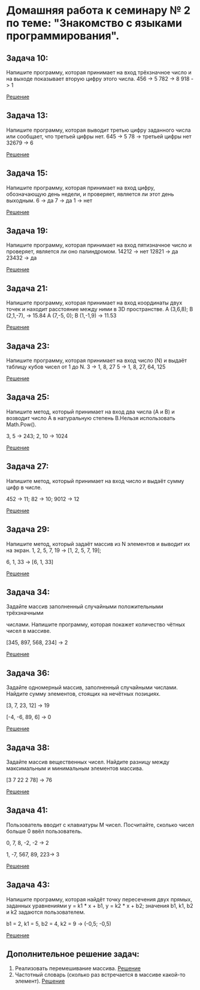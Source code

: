 # Домашняя работа к семинару № 2 по теме: "Знакомство с языками программирования".

## Задача 10:

Напишите программу, которая принимает на вход трёхзначное число и на выходе показывает вторую цифру этого числа.
456 -> 5
782 -> 8
918 -> 1

[Решение](https://github.com/fant0m23/Homework_C-_Sem2/blob/main/Example10/Program.cs)

## Задача 13:

Напишите программу, которая выводит третью цифру заданного числа или сообщает, что третьей цифры нет.
645 -> 5
78 -> третьей цифры нет
32679 -> 6

[Решение](https://github.com/fant0m23/Homework_C-_Sem2/blob/main/Example13/Program.cs)

## Задача 15:

Напишите программу, которая принимает на вход цифру, обозначающую день недели, и проверяет, является ли этот день выходным.
6 -> да
7 -> да
1 -> нет

[Решение](https://github.com/fant0m23/Homework_C-_Sem2/blob/main/Example15/Program.cs)

## Задача 19:

Напишите программу, которая принимает на вход пятизначное число и проверяет, является ли оно палиндромом.
14212 -> нет
12821 -> да
23432 -> да

[Решение](https://github.com/fant0m23/Homework_C-_Sem2/blob/main/Example19/Program.cs)

## Задача 21:

Напишите программу, которая принимает на вход координаты двух точек и находит расстояние между ними в 3D пространстве.
A (3,6,8); B (2,1,-7), -> 15.84
A (7,-5, 0); B (1,-1,9) -> 11.53

[Решение](https://github.com/fant0m23/Homework_C-_Sem2/blob/main/Example21/Program.cs)

## Задача 23:

Напишите программу, которая принимает на вход число (N) и выдаёт таблицу кубов чисел от 1 до N.
3 -> 1, 8, 27
5 -> 1, 8, 27, 64, 125

[Решение](https://github.com/fant0m23/Homework_C-_Sem2/blob/main/Example23/Program.cs)

## Задача 25:

Напишите метод, который принимает на вход два числа (A и B) и возводит число A в натуральную степень B.Нельзя использовать Math.Pow().

3, 5 -> 243;
2, 10 -> 1024

[Решение](https://github.com/fant0m23/Homework_C-_Sem2/blob/main/Example25/Program.cs)

## Задача 27:

Напишите метод, который принимает на вход число и выдаёт сумму цифр в числе.

452 -> 11; 82 -> 10; 9012 -> 12

[Решение](https://github.com/fant0m23/Homework_C-_Sem2/blob/main/Example27/Program.cs)

## Задача 29:

Напишите метод, который задаёт массив из N элементов и выводит их на экран.
1, 2, 5, 7, 19 -> [1, 2, 5, 7, 19];

6, 1, 33 -> [6, 1, 33]

[Решение](https://github.com/fant0m23/Homework_C-_Sem2/blob/main/Example29/Program.cs)

## Задача 34:

Задайте массив заполненный случайными положительными трёхзначными

числами. Напишите программу, которая покажет количество чётных чисел в
массиве.

[345, 897, 568, 234] -> 2

[Решение](https://github.com/fant0m23/Homework_C-_Sem2/blob/main/Example34/Program.cs)

## Задача 36:

Задайте одномерный массив, заполненный случайными числами. Найдите сумму элементов, стоящих на нечётных позициях.

[3, 7, 23, 12] -> 19

[-4, -6, 89, 6] -> 0

[Решение](https://github.com/fant0m23/Homework_C-_Sem2/blob/main/Example36/Program.cs)

## Задача 38:

Задайте массив вещественных чисел. Найдите разницу между максимальным и минимальным элементов массива.

[3 7 22 2 78] -> 76

[Решение](https://github.com/fant0m23/Homework_C-_Sem2/blob/main/Example38/Program.cs)

## Задача 41:

Пользователь вводит с клавиатуры M чисел. Посчитайте, сколько чисел больше 0 ввёл пользователь.

0, 7, 8, -2, -2 -> 2

1, -7, 567, 89, 223-> 3

[Решение](https://github.com/fant0m23/Homework_C-_Sem2/blob/main/Example41/Program.cs)

## Задача 43:


Напишите программу, которая найдёт точку пересечения двух прямых, заданных уравнениями y = k1 * x + b1, y = k2 * x + b2; значения b1, k1,
b2 и k2 задаются пользователем.

b1 = 2, k1 = 5, b2 = 4, k2 = 9 -> (-0,5; -0,5)

[Решение](https://github.com/fant0m23/Homework_C-_Sem2/blob/main/Example43/Program.cs)

## Дополнительное решение задач:

1. Реализовать перемешивание массива. [Решение](https://github.com/fant0m23/Homework_C-_Sem2/blob/main/MixArray/Program.cs)
2. Частотный словарь (сколько раз встречается в массиве какой-то элемент).  [Решение](https://github.com/fant0m23/Homework_C-_Sem2/blob/main/FrequencyDictionary/Program.cs)
